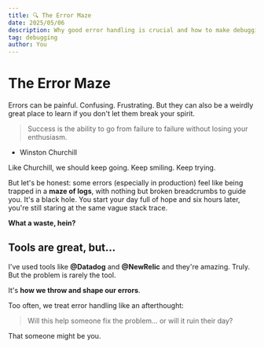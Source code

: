 ```yaml
---
title: 🔍 The Error Maze
date: 2025/05/06
description: Why good error handling is crucial and how to make debugging less painful.
tag: debugging
author: You
---
```


# The Error Maze

Errors can be painful. Confusing. Frustrating. But they can also be a weirdly great place to learn if you don't let them break your spirit.

> Success is the ability to go from failure to failure without losing your enthusiasm.
- Winston Churchill
> 

Like Churchill, we should keep going. Keep smiling. Keep trying.

But let's be honest: some errors (especially in production) feel like being trapped in a **maze of logs**, with nothing but broken breadcrumbs to guide you. It's a black hole. You start your day full of hope and six hours later, you're still staring at the same vague stack trace.

**What a waste, hein?**

## **Tools are great, but...**

I've used tools like **@Datadog** and **@NewRelic** and they're amazing. Truly. But the problem is rarely the tool.

It's **how we throw and shape our errors**.

Too often, we treat error handling like an afterthought:
> Will this help someone fix the problem… or will it ruin their day?
> 

That someone might be you.
